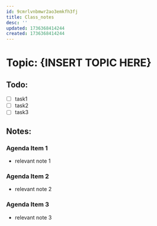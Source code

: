 ```yaml
---
id: 9cmrlvnbmwr2ao3emkfh3fj
title: Class_notes
desc: ''
updated: 1736368414244
created: 1736368414244
---
```

# Topic: {INSERT TOPIC HERE}

## Todo:
- [ ] task1
- [ ] task2
- [ ] task3

## Notes:
### Agenda Item 1
- relevant note 1
### Agenda Item 2
- relevant note 2
### Agenda Item 3
- relevant note 3